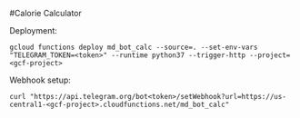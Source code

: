 #Calorie Calculator

Deployment:

`gcloud functions deploy md_bot_calc --source=. --set-env-vars "TELEGRAM_TOKEN=<token>" --runtime python37 --trigger-http --project=<gcf-project>`

Webhook setup:

`curl "https://api.telegram.org/bot<token>/setWebhook?url=https://us-central1-<gcf-project>.cloudfunctions.net/md_bot_calc"`

